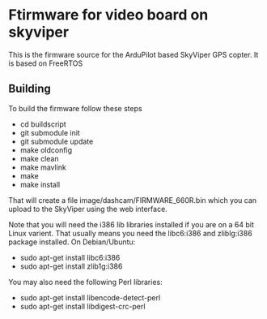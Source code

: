 Ftirmware for video board on skyviper
====================================

This is the firmware source for the ArduPilot based SkyViper GPS copter. It is based on FreeRTOS

Building
--------

To build the firmware follow these steps
- cd buildscript
- git submodule init
- git submodule update
- make oldconfig
- make clean
- make mavlink
- make
- make install

That will create a file image/dashcam/FIRMWARE_660R.bin which you can
upload to the SkyViper using the web interface.

Note that you will need the i386 lib libraries installed if you are on a
64 bit Linux varient. That usually means you need the libc6:i386 and zliblg:i386
package installed. On Debian/Ubuntu:

- sudo apt-get install libc6:i386
- sudo apt-get install zlib1g:i386

You may also need the following Perl libraries:

- sudo apt-get install libencode-detect-perl
- sudo apt-get install libdigest-crc-perl
